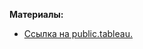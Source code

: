 **Материалы:** 
- [Ссылка на public.tableau.](https://public.tableau.com/app/profile/usr036943/viz/final_project2_16768084185420/Dashboard2)

